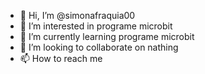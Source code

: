 - 👋 Hi, I’m @simonafraquia00
- 👀 I’m interested in programe microbit
- 🌱 I’m currently learning programe microbit
- 💞️ I’m looking to collaborate on nathing
- 📫 How to reach me 

<!---
simonafraquia00/simonafraquia00 is a ✨ special ✨ repository because its `README.md` (this file) appears on your GitHub profile.
You can click the Preview link to take a look at your changes.
--->
